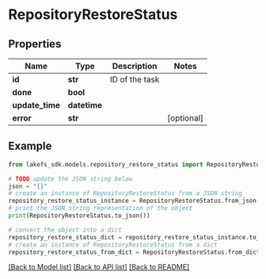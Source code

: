 # RepositoryRestoreStatus


## Properties

Name | Type | Description | Notes
------------ | ------------- | ------------- | -------------
**id** | **str** | ID of the task | 
**done** | **bool** |  | 
**update_time** | **datetime** |  | 
**error** | **str** |  | [optional] 

## Example

```python
from lakefs_sdk.models.repository_restore_status import RepositoryRestoreStatus

# TODO update the JSON string below
json = "{}"
# create an instance of RepositoryRestoreStatus from a JSON string
repository_restore_status_instance = RepositoryRestoreStatus.from_json(json)
# print the JSON string representation of the object
print(RepositoryRestoreStatus.to_json())

# convert the object into a dict
repository_restore_status_dict = repository_restore_status_instance.to_dict()
# create an instance of RepositoryRestoreStatus from a dict
repository_restore_status_from_dict = RepositoryRestoreStatus.from_dict(repository_restore_status_dict)
```
[[Back to Model list]](../README.md#documentation-for-models) [[Back to API list]](../README.md#documentation-for-api-endpoints) [[Back to README]](../README.md)


